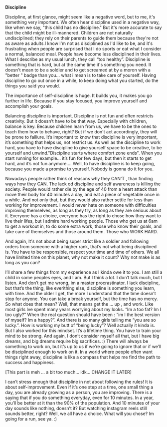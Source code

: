 **Discipline**

Discipline, at first glance, might seem like a negative word, but to me, it's something very important. ​We often hear discipline used in a negative way, like when we say, "this child has no discipline." But it's more accurate to say that the child might be ill-mannered. Children are not naturally undisciplined; they rely on their parents to guide them because they're not as aware as adults.I know I'm not as disciplined as I'd like to be, and it's frustrating when people are surprised that I do sports or eat what I consider a normal, balanced meal. People have become less disciplined in their lives. What I describe as my usual lunch, they call “too healthy”. Discipline is something that is hard, but at the same time it's something you need. It doesn't mean to be a soldier and to get screamed at by a moron with a "better " badge than you... what i mean is to take care of yourself. Having discipline to go out once in a while, to keep doing what you started, do the things you said you would. 

The importance of self-discipline is huge. It builds you, it makes you go further in life. Because if you stay focused, you improve yourself and accomplish your goals.  

Balancing discipline is important. Discipline is not fun and often restricts creativity. But it doesn’t have to be that way. Especially with children, balance is key. Because children learn from us, we have to be the ones to teach them how to behave, right? But if we don't act accordingly, they will be prone to failiure. It’s important to know that discipline is very important, it’s something that helps us, not restrict us. As well as the discipline to work hard, you have to have discipline to give yourself space to be creative, to be yourself and unwind."Discipline starts where comfort zone ends". When you start running for example… it’s fun for few days, but then it starts to get hard, and it’s not fun anymore…. Well, to have discipline is to keep going, because you made a promise to yourself. Nobody is gonna do it for you. 

Nowadays people rather think of reasons why they CAN’T , than finding ways how they CAN. The lack od discipline and self awareness is killing the society. People would rather die by the age of 40 from a heart attack than move their body for 40 minutes a day, and eat a piece of vegetable once in a while. And not only that, but they would also rather settle for less than working for improvement. I would never hate on someone with difficulties improving themselves, as long as they try, as long as they are serious about it. Everyone has a choice, everyone has the right to chose how they want to live their lifes, but I admire hard working people. Those who get us at 6am to get a workout in, to do some extra work, those who know their goals, and take care of themselves and those around them. Those who WORK HARD.  

And again, It's not about being super strict like a soldier and following orders from someone with a higher rank, that’s not what being disciplined is. You have to be responsible, respect your time and time of others. We all have limited time on this planet, why not make it count? Why not make is as long as you can? 


I’ll share a few things from my experience as I kinda owe it to you. I am still a child in some peoples eyes, and I am. But I think a lot. I don’t talk much, but I listen. And don’t get me wrong, im a master procrastinator. I lack discipline, but that’s the thing, like everithing else, discipline is something you learn, with time. And the older I get, the more I understand that the time doesn’t stop for anyone. You can take a break yourself, but the time has no mercy. So what does that mean? Well, that means get the … up , and work. Like most girls Ive spent many years worrying about my looks. “Im a too fat? Im I too ugly?” When the real question should have been : “im I the best version of myself? Im a happy?”. And there is so many girls telling me “you are so lucky.”. How is working my butt of “being lucky”? Well actually it kinda is. But I also worked for this mindset. It’s a lifetime thing. You have to train your mind to be strong. And again, I don’t consider myself all that, but I have big dreams, and big dreams require big sacrifices. :) There will always be something to work on, but it’s up to us if we’re going to ignore that or if we’ll be disciplined enough to work on it. In a world where people often want things right away, discipline is like a compass that helps me find the path to success and happiness.

[This part is meh … a bit too much… idk… CHANGE IT LATER]

I can’t stress enough that discipline in not about following the rules! It is about self-improvement. Even if it’s one step at a time, one small thing a day, you are already growing as a person, you are improving. There is a saying that  if you do something everyday, even for 10 minutes.  In a year, you’ll be better at it than the 90% of the population. And 10 minutes of your day sounds like nothing, doesn’t it? But watching instagram reels still sounds better, right? Well, we all have a choice. What will you chose? Im going for a run, see ya. :)
